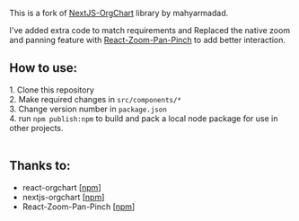 This is a fork of <a href="https://github.com/mahyarmadad/nextjs-orgchart">NextJS-OrgChart</a> library by mahyarmadad.

I've added extra code to match requirements and Replaced the native zoom and panning feature with <a href="https://www.npmjs.com/package/react-zoom-pan-pinch">React-Zoom-Pan-Pinch</a> to add better interaction.

<h2>How to use:</h2>
1. Clone this repository <br />
2. Make required changes in <code>src/components/*</code> <br />
3. Change version number in <code>package.json</code> <br />
4. run <code>npm publish:npm</code> to build and pack a local node package for use in other projects.<br />


<br />
<h2>Thanks to:</h2>

- react-orgchart [<a href="https://www.npmjs.com/package/react-zoom-pan-pinch">npm</a>]
- nextjs-orgchart [<a href="https://github.com/mahyarmadad/nextjs-orgchart">npm</a>]
- React-Zoom-Pan-Pinch [<a href="https://www.npmjs.com/package/react-zoom-pan-pinch">npm</a>]
